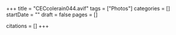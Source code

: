 +++
title = "CECcolerain044.avif"
tags = ["Photos"]
categories = []
startDate = ""
draft = false
pages = []

citations = []
+++

